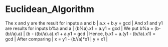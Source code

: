 # Euclidean_Algorithm
The x and y are the result for inputs a and b |
a.x + b.y = gcd |
And x1 and y1 are results for inputs b%a and a |
(b%a).x1 + a.y1 = gcd |
We put b%a = (b- (b//a).a) |
(b - ((b//a).a).x1 + a.y1 = gcd |
Hence,    b.x1 + a.(y1 - (b//a).x1) = gcd |
After comparing |
x = y1 - (b//a)*x1 |
y = x1 |
